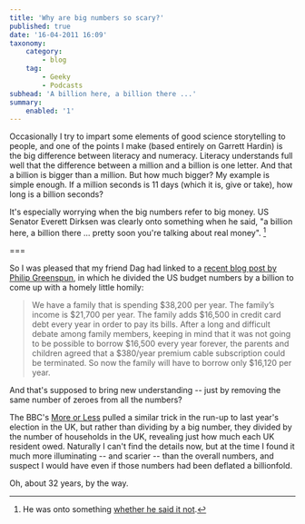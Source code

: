 ```yaml
---
title: 'Why are big numbers so scary?'
published: true
date: '16-04-2011 16:09'
taxonomy:
    category:
        - blog
    tag:
        - Geeky
        - Podcasts
subhead: 'A billion here, a billion there ...'
summary:
    enabled: '1'
---
```


Occasionally I try to impart some elements of good science storytelling to people, and one of the points I make (based entirely on Garrett Hardin) is the big difference between literacy and numeracy. Literacy understands full well that the difference between a million and a billion is one letter. And that a billion is bigger than a million. But how much bigger? My example is simple enough. If a million seconds is 11 days (which it is, give or take), how long is a billion seconds?

It's especially worrying when the big numbers refer to big money. US Senator Everett Dirksen was clearly onto something when he said, "a billion here, a billion there ... pretty soon you're talking about real money". [^fn1]

===

So I was pleased that my friend Dag had linked to a [recent blog post by Philip Greenspun](http://blogs.law.harvard.edu/philg/2011/04/10/understanding-congresss-solution-to-the-federal-deficit-problem/), in which he divided the US budget numbers by a billion to come up with a homely little homily:

> We have a family that is spending $38,200 per year. The family’s income is $21,700 per year. The family adds $16,500 in credit card debt every year in order to pay its bills. After a long and difficult debate among family members, keeping in mind that it was not going to be possible to borrow $16,500 every year forever, the parents and children agreed that a $380/year premium cable subscription could be terminated. So now the family will have to borrow only $16,120 per year.

And that's supposed to bring new understanding -- just by removing the same number of zeroes from all the numbers? 

The BBC's [More or Less](http://www.bbc.co.uk/programmes/b006qshd) pulled a similar trick in the run-up to last year's election in the UK, but rather than dividing by a big number, they divided by the number of households in the UK, revealing just how much each UK resident owed. Naturally I can't find the details now, but at the time I found it much more illuminating -- and scarier -- than the overall numbers, and suspect I would have even if those numbers had been deflated a billionfold.

Oh, about 32 years, by the way.

[^fn1]: He was onto something [whether he said it not](https://en.wikiquote.org/wiki/Everett_Dirksen#Misattributed). 